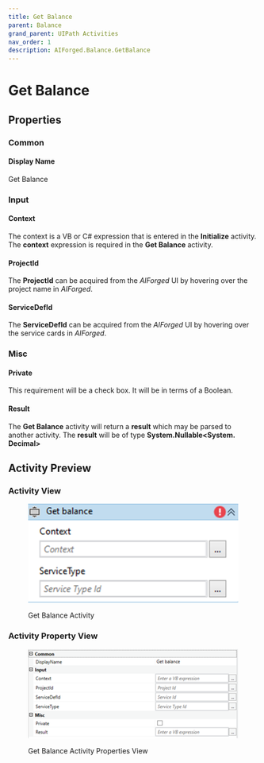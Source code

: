 ```yaml
---
title: Get Balance
parent: Balance
grand_parent: UIPath Activities
nav_order: 1
description: AIForged.Balance.GetBalance
---
```


# Get Balance

## Properties

### Common

#### Display Name

Get Balance

### Input

#### Context

The context is a VB or C# expression that is entered in the **Initialize** activity. The **context** expression is required in the **Get Balance** activity.

#### ProjectId

The **ProjectId** can be acquired from the _AIForged_ UI by hovering over the project name in _AIForged_.

#### ServiceDefId

The **ServiceDefId** can be acquired from the _AIForged_ UI by hovering over the service cards in _AIForged_.

### Misc

#### Private

This requirement will be a check box. It will be in terms of a Boolean.

#### Result

The **Get Balance** activity will return a **result** which may be parsed to another activity. The **result** will be of type **System.Nullable\<System. Decimal>**

## **Activity Preview**

### Activity View

<figure><img src="../../.gitbook/assets/image (2) (1).png" alt=""><figcaption><p>Get Balance Activity</p></figcaption></figure>

### Activity Property View

<figure><img src="../../.gitbook/assets/image (6) (1) (2).png" alt=""><figcaption><p>Get Balance Activity Properties View</p></figcaption></figure>

